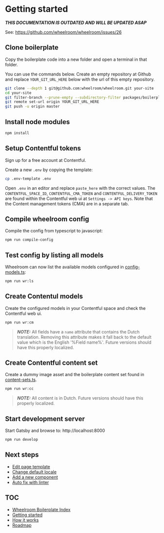 # Getting started

**_THIS DOCUMENTATION IS OUTDATED AND WILL BE UPDATED ASAP_**

See: https://github.com/wheelroom/wheelroom/issues/26

## Clone boilerplate

Copy the boilerplate code into a new folder and open a terminal in that folder.

You can use the commands below. Create an empty repository at Github and replace
`YOUR_GIT_URL_HERE` below with the url of this empty repository.

```bash
git clone --depth 1 git@github.com:wheelroom/wheelroom.git your-site
cd your-site
git filter-branch --prune-empty --subdirectory-filter packages/boilerplate master
git remote set-url origin YOUR_GIT_URL_HERE
git push -u origin master
```

## Install node modules

```bash
npm install
```

## Setup Contentful tokens

Sign up for a free account at Contentful.

Create a new `.env` by copying the template:

```bash
cp .env-template .env
```

Open `.env` in an editor and replace `paste_here` with the correct values. The
`CONTENTFUL_SPACE_ID`, `CONTENTFUL_CMA_TOKEN` and `CONTENTFUL_DELIVERY_TOKEN`
are found within the Contentful web ui at `Settings -> API keys`. Note that the
Content management tokens (CMA) are in a separate tab.

## Compile wheelroom config

Compile the config from typescript to javascript:

```bash
npm run compile-config
```

## Test config by listing all models

Wheelroom can now list the available models configured in
[config-models.ts](../src/config/wheelroom/config-models.ts):

```bash
npm run wr:ls
```

## Create Contentul models

Create the configured models in your Contentful space and check the Contentful
web ui.

```bash
npm run wr:cm
```

> **_NOTE:_** All fields have a `name` attribute that contains the Dutch
> translation. Removing this attribute makes it fall back to the default value
> which is the English '%Field name%'. Future versions should have this properly
> localized.

## Create Contentful content set

Create a dummy image asset and the boilerplate content set found in
[content-sets.ts](../src/config/plugin-contentful/content-sets.ts).

```bash
npm run wr:cc
```

> **_NOTE:_** All content is in Dutch. Future versions should have this properly
> localized.

## Start development server

Start Gatsby and browse to: http://localhost:8000

```bash
npm run develop
```

## Next steps

- [Edit page template](./next-steps/page-template.md)
- [Change default locale](./next-steps/default-locale.md)
- [Add a new component](./next-steps/add-new-component.md)
- [Auto fix with linter](./next-steps/linter.md)

## TOC

- [Wheelroom Boilerplate Index](./README.md)
- [Getting started](./getting-started.md)
- [How it works](./how-it-works.md)
- [Roadmap](./roadmap.md)
